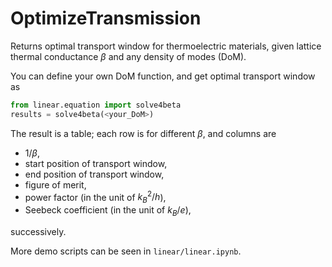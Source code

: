 # OptimizeTransmission

Returns optimal transport window for thermoelectric materials, given lattice thermal conductance $\beta$ and any density of modes (DoM).

You can define your own DoM function, and get optimal transport window as

```python
from linear.equation import solve4beta
results = solve4beta(<your_DoM>) 
```

The result is a table; each row is for different $\beta$, and columns are

- $1/\beta$, 
- start position of transport window, 
- end position of transport window, 
- figure of merit, 
- power factor (in the unit of $k_B^2/h$), 
- Seebeck coefficient (in the unit of $k_B/e$),

successively.

More demo scripts can be seen in `linear/linear.ipynb`.